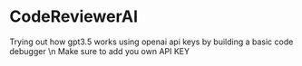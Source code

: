# CodeReviewerAI
Trying out how gpt3.5 works using openai api keys by building a basic code debugger \n Make sure to add you own API KEY
